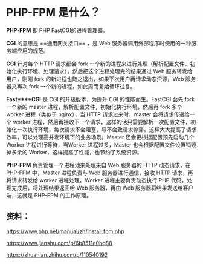# PHP-FPM 是什么？

**PHP-FPM** 即 PHP FastCGI的进程管理器。

**CGI** 的意思是 ==通用网关接口== ，是 Web 服务器调用外部程序时使用的一种服务端应用的规范。

**CGI** 针对每个 HTTP 请求都会 fork 一个新的进程来进行处理（解析配置文件、初始化执行环境、处理请求），然后把这个进程处理完的结果通过 Web 服务转发给用户，刚刚 fork 的新进程也随之退出，如果下次用户再请求动态资源，Web 服务器又再次 fork 一个新的进程，如此周而复始循环往复。

**Fast****CGI** 是 CGI 的升级版本，为提升 CGI 的性能而生。FastCGI 会先 fork 一个新的 master 进程，解析配置文件，初始化执行环境，然后再 fork 多个 worker 进程（类似于 nginx），当 HTTP 请求过来时，master 会将请求传递给一个 worker 进程，然后再接收下一个请求，这样的话只需要解析一次配置文件，初始化一次执行环境，每次请求不会阻塞，导不会致请求停滞。这样大大提高了请求效率，可以处理高并发环境下的业务场景。Master 还会更根据配置预先启动几个 Worker 进程进行等待，当Worker 进程过多，Master 也会根据配置文件设置销毁掉多余的 Worker，这样提高了性能，也节约了系统资源。

**PHP-FPM** 负责管理一个进程池来处理来自 Web 服务器的 HTTP 动态请求，在PHP-FPM 中，Master 进程负责与 Web 服务器进行通信，接收 HTTP 请求，再将请求转发给 worker 进程处理。Worker 进程主要负责动态执行 PHP 代码，处理完成后，将处理结果返回给 Web 服务器，再由 Web 服务器将结果发送给客户端，这就是 PHP-FPM 的工作原理。



## 资料：

https://www.php.net/manual/zh/install.fpm.php

https://www.jianshu.com/p/6b8511e0bd88

https://zhuanlan.zhihu.com/p/110540192